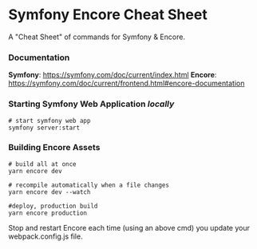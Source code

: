 # Symfony Encore Cheat Sheet
A "Cheat Sheet" of commands for Symfony &amp; Encore.

### Documentation
__Symfony__: https://symfony.com/doc/current/index.html
__Encore__: https://symfony.com/doc/current/frontend.html#encore-documentation

### Starting Symfony Web Application _locally_
```
# start symfony web app
symfony server:start
```


### Building Encore Assets
```
# build all at once
yarn encore dev
```
```
# recompile automatically when a file changes
yarn encore dev --watch
```
```
#deploy, production build
yarn encore production
```
Stop and restart Encore each time (using an above cmd) you update your webpack.config.js file.
